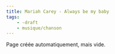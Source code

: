 ```yaml
---
title: Mariah Carey - Always be my baby
tags:
    - -draft
    - musique/chanson
---
```


Page créée automatiquement, mais vide.
